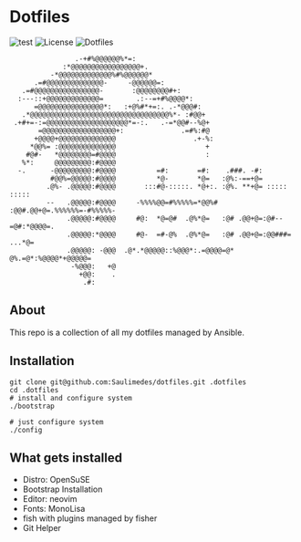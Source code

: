 # Dotfiles

![test](https://github.com/Saulimedes/dotfiles/actions/workflows/test.yml/badge.svg)
![License](https://img.shields.io/badge/license-MIT-green)
![Dotfiles](https://img.shields.io/badge/dotfiles-blue)

```
                .-+#%@@@@@@%*=:                                                 
             :*@@@@@@@@@@@@@@@@@+.                                              
          -*@@@@@@@@@@@@@%#%@@@@@@*                                             
      .=#@@@@@@@@@@@@@@-     -@@@@@@=:                                          
   .=#@@@@@@@@@@@@@@@@-       :@@@@@@@@#+:                                      
  :---::+@@@@@@@@@@@@@=        .:--=+#%@@@@*:                                   
      =@@@@@@@@@@@@@@@@*:   :+@%#*+=:. .-*@@@#:                                 
   .*@@@@@@@@@@@@@@@@@@@@@@@@@@@@@@@@@@%*- :#@@+                                
 .+#+=-:=@@@@@@@@@@@@@@@@@@@@*=-:.   .-=*@@#--%@+                               
       =@@@@@@@@@@@@@@@@@@+:              .=#%:#@                               
      +@@@@+@@@@@@@@@@@@@@                   .+-%:                              
     *@@%= :@@@@@@@@@@@@@@                      +                               
    #@#-   *@@@@@@@@=#@@@@                      :                               
   %*:     @@@@@@@@@:#@@@@                                                      
  -.      -@@@@@@@@@:#@@@@          =#:       =#:    .###. -#:                  
          #@@%=@@@@@:#@@@@          *@-       *@=   :@%:-==+@=                  
         .@%- .@@@@@:#@@@@       :::#@-:::::. *@+:. :@%. **+@= :::::    :::::   
         --   .@@@@@:#@@@@     -%%%%@@=#%%%%%=*@@%# :@@#.@@+@=.%%%%%%=-#%%%%%-  
              .@@@@@:#@@@@     #@:  *@=@#  .@%*@=   :@# .@@+@=:@#--=@#:*@@@@=.  
              .@@@@@:*@@@@     #@-  =#-@%  .@%*@=   :@# .@@+@=:@@###=   ...*@=  
              .@@@@@: -@@@  .@*.*@@@@@::%@@@*:.=@@@@=@*  @%.=@*:%@@@@*+@@@@@=   
               -%@@@:   +@                                                      
                 +@@:    .                                                      
                  .#:                                                           
```

## About
This repo is a collection of all my dotfiles managed by Ansible.

## Installation
```
git clone git@github.com:Saulimedes/dotfiles.git .dotfiles
cd .dotfiles
# install and configure system
./bootstrap

# just configure system
./config
```

## What gets installed
* Distro: OpenSuSE
* Bootstrap Installation
* Editor: neovim
* Fonts: MonoLisa
* fish with plugins managed by fisher
* Git Helper

